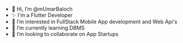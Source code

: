 - 👋 Hi, I’m @mUmarBaloch
- ✨ I'm a Flutter Developer
- 👀 I’m interested in FullStack Mobile App development and Web Api's
- 🌱 I’m currently learning DBMS
- 💞️ I’m looking to collaborate on App Startups

<!---
mUmarBaloch/mUmarBaloch is a ✨ special ✨ repository because its `README.md` (this file) appears on your GitHub profile.
You can click the Preview link to take a look at your changes.
--->
